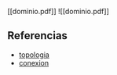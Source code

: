 [[dominio.pdf]]
![[dominio.pdf]]

## Referencias
- [topologia](./topologia.md)
- [conexion](./conexion.md)
